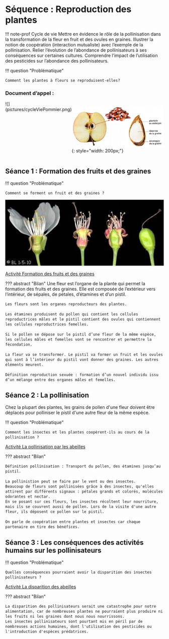 # Séquence : Reproduction des plantes

!!! note-prof
    Cycle de vie
    Mettre en évidence le rôle de la pollinisation dans la  transformation de la fleur en fruit et des ovules en graines.
    Illustrer la notion de coopération (interaction mutualiste) avec l’exemple de la pollinisation.
    Relier l’évolution de l’abondance de pollinisateurs à ses conséquences sur certaines cultures.
    Comprendre l’impact de l’utilisation des pesticides sur l’abondance des pollinisateurs.


!!! question "Problématique"

    Comment les plantes à fleurs se reproduisent-elles?
    
### Document d’appel :

<div markdown style="display: flex; flex-direction:row">
![](pictures/cycleViePommier.png)

![](pictures/pommeGraine.jpg){: style="width: 200px;"}
</div>

## Séance 1 : Formation des fruits et des graines

!!! question "Problématique"

    Comment se forment un fruit et des graines ?


![Transformation de la fleur de prunier en prune](pictures/transfoFleurFruit.jpg)

[Activité Formation des fruits et des graines](../formationGraines)



??? abstract "Bilan"
    Une fleur est l’organe de la plante qui permet la formation des fruits et des graines. Elle est composée de l’extérieur vers l’intérieur, de sépales, de pétales, d’étamines et d’un pistil.

    Les fleurs sont les organes reproducteurs des plantes.

    Les étamines produisent du pollen qui contient les cellules reproductrices mâles et le pistil contient des ovules qui contiennent les cellules reproductrices femelles.

    Si le pollen se dépose sur le pistil d’une fleur de la même espèce, les cellules mâles et femelles vont se rencontrer et permettre la fécondation.

    La fleur va se transformer. Le pistil va former un fruit et les ovules qui sont à l’intérieur du pistil vont donner des graines. Les autres éléments meurent.

    Définition reproduction sexuée : formation d’un nouvel individu issu d’un mélange entre des organes mâles et femelles.




## Séance 2 : La pollinisation

Chez la plupart des plantes, les grains de pollen d'une fleur doivent être déplacés pour polliniser le pistil d'une autre fleur de la même espèce.

!!! question "Problématique"

    Comment les insectes et les plantes coopèrent-ils au cours de la pollinisation ?
    
[Activité La pollinisation par les abeilles](../pollinisation)




??? abstract "Bilan"
    
    Définition pollinisation : Transport du pollen, des étamines jusqu’au pistil.

    La pollinistion peut se faire par le vent ou des insectes.
    Beaucoup de fleurs sont pollinisées grâce à des insectes, qu'elles attirent par différents signaux : pétales grands et colorés, molécules odorantes et nectar.
    En se posant sur ces fleurs, les insectes récoltent leur nourriture, mais ils se couvrent aussi de pollen. Lors de la visite d'une autre fleur, ils déposent ce pollen sur le pistil.

    On parle de coopération entre plantes et insectes car chaque partenaire en tire des bénéfices.



<div style="page-break-after: always;"></div>


## Séance 3 : Les conséquences des activités humains sur les pollinisateurs


!!! question "Problématique"

    Quelles conséquences pourraient avoir la disparition des insectes pollinisateurs ?


[Activité La disparition des abeilles](../dispAbeilles)




??? abstract "Bilan"

    La disparition des pollinisateurs serait une catastrophe pour notre alimentation, car de nombreuses plantes ne pourraient plus produire ni les fruits ni les graines dont nous nous nourrissons.
    Les insectes pollinisateurs sont pourtant mis en péril par de nombreuses actions humaines, dont l'utilisation des pesticides ou l'introduction d'espèces prédatrices.

